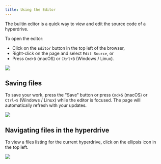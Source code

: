 ```yaml
---
title: Using the Editor
---
```


The builtin editor is a quick way to view and edit the source code of a hyperdrive.

To open the editor:

* Click on the `Editor` button in the top left of the browser,
* Right-click on the page and select `Edit Source`, or
* Press `Cmd+B` (macOS) or `Ctrl+B` (Windows / Linux).

![](/img/open-editor.png)

## Saving files

To save your work, press the "Save" button or press `Cmd+S` (macOS) or `Ctrl+S` (Windows / Linux) while the editor is focused. The page will automatically refresh with your updates.

![](/img/editor-save.png)

## Navigating files in the hyperdrive

To view a files listing for the current hyperdrive, click on the ellipsis icon in the top left.

![](/img/editor-list-files.png)

